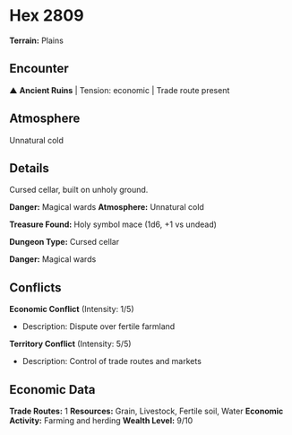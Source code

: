 # Hex 2809

**Terrain:** Plains

## Encounter
▲ **Ancient Ruins** | Tension: economic | Trade route present

## Atmosphere
Unnatural cold

## Details
Cursed cellar, built on unholy ground.

**Danger:** Magical wards
**Atmosphere:** Unnatural cold

**Treasure Found:** Holy symbol mace (1d6, +1 vs undead)


**Dungeon Type:** Cursed cellar

**Danger:** Magical wards

## Conflicts
**Economic Conflict** (Intensity: 1/5)
- Description: Dispute over fertile farmland

**Territory Conflict** (Intensity: 5/5)
- Description: Control of trade routes and markets

## Economic Data
**Trade Routes:** 1
**Resources:** Grain, Livestock, Fertile soil, Water
**Economic Activity:** Farming and herding
**Wealth Level:** 9/10
